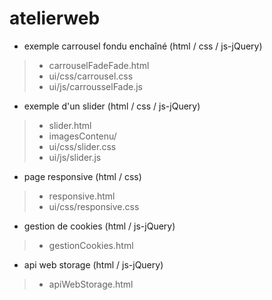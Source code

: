 # atelierweb

- exemple carrousel fondu enchaîné (html / css / js-jQuery)
> - carrouselFadeFade.html
> - ui/css/carrousel.css
> - ui/js/carrousselFade.js
- exemple d'un slider (html / css / js-jQuery)
> - slider.html
> - imagesContenu/
> - ui/css/slider.css
> - ui/js/slider.js
- page responsive (html / css)
> - responsive.html
> - ui/css/responsive.css
- gestion de cookies (html / js-jQuery)
> - gestionCookies.html
- api web storage (html / js-jQuery)
> - apiWebStorage.html
